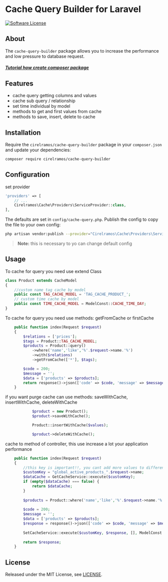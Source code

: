 # Cache Query Builder for Laravel

[![Software License][ico-license]](LICENSE.md)

## About

The `cache-query-builder` package allows you to increase the performance and low pressure to database request.

##### [Tutorial how create composer package](https://cirelramos.blogspot.com/2022/04/how-create-composer-package.html)

## Features

* cache query getting columns and values
* cache sub query / relationship
* set time individual by model
* methods to get and first values from cache
* methods to save, insert, delete to cache

## Installation

Require the `cirelramos/cache-query-builder` package in your `composer.json` and update your dependencies:
```sh
composer require cirelramos/cache-query-builder
```


## Configuration

set provider

```php
'providers' => [
    // ...
    Cirelramos\Cache\Providers\ServiceProvider::class,
],
```


The defaults are set in `config/cache-query.php`. Publish the config to copy the file to your own config:
```sh
php artisan vendor:publish --provider="Cirelramos\Cache\Providers\ServiceProvider"
```

> **Note:** this is necessary to yo can change default config



## Usage

To cache for query you need use extend Class

```php
class Product extends CacheModel
{
    //custom name tag cache by model
    public const TAG_CACHE_MODEL = 'TAG_CACHE_PRODUCT_';
    // custom time cache by model
    public const TIME_CACHE_MODEL = ModelConst::CACHE_TIME_DAY;
}
```

To cache for query you need use methods: getFromCache or firstCache

```php
    public function index(Request $request)
    {
        $relations = ['prices'];
        $tags = Product::TAG_CACHE_MODEL;
        $products = Product::query()
            ->where('name','like','%'.$request->name.'%')
            ->with($relations)
            ->getFromCache(['*'], $tags);

        $code = 200;
        $message = '';
        $data = ['products' => $products];
        return response()->json(['code' => $code, 'message' => $message, 'data' => $data], $code);
    }
```


if you want purge cache can use methods: saveWithCache, insertWithCache, deleteWithCache

```php
            $product = new Product();
            $product->saveWithCache();
```

```php
            Product::insertWithCache($values);
```

```php
            $product->deleteWithCache();
```

cache to method of controller, this use increase a lot your application performance
```php
    public function index(Request $request)
    {
        //this key is important!!, you cant add more values to differentiate cache or parameter request to method
        $customKey = "global_active_products_".$request->name;
        $dataCache = GetCacheService::execute($customKey);
        if (empty($dataCache) === false) {
            return $dataCache;
        }
    
        $products = Product::where('name','like','%'.$request->name.'%')->get();
    
        $code = 200;
        $message = '';
        $data = ['products' => $products];
        $response = response()->json(['code' => $code, 'message' => $message, 'data' => $data], $code);
    
        SetCacheService::execute($customKey, $response, [], ModelConst::CACHE_TIME_THIRTY_MINUTES);
    
        return $response;
    }
```



## License

Released under the MIT License, see [LICENSE](LICENSE).


[ico-license]: https://img.shields.io/badge/license-MIT-brightgreen.svg?style=flat-square

